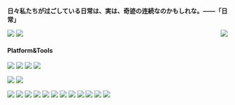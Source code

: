 **日々私たちが过ごしている日常は、実は、奇迹の连続なのかもしれな。——「日常」**
<p>
  <img src="https://count.getloli.com/get/@sirstrone?theme=moebooru-h">
  <img src="https://weather-icon.journeyad.repl.co/@shanghai?v=1" align="right">  
  <img src="https://github-readme-stats.vercel.app/api?username=sirstrone&show_icons=true&icon_color=0366d6&bg_color=ffffff&hide_title=true&hide=contribs&include_all_commits=true">
</p>

#### Platform&Tools
[![](https://img.shields.io/badge/OS-Arch%20Linux-33aadd?style=flat-square&logo=arch-linux&logoColor=ffffff)](https://www.archlinux.org/)
[![](https://img.shields.io/badge/macOS-Hackintosh-292e33?style=flat-square&logo=apple&logoColor=ffffff)](https://www.tonymacx86.com/)
[![](https://img.shields.io/badge/Windows-10-2376bc?style=flat-square&logo=windows&logoColor=ffffff)](https://www.microsoft.com/windows/get-windows-10)
[![](https://img.shields.io/badge/IDE-Visual%20Studio%20Code-blue?style=flat-square&logo=visual-studio-code&logoColor=ffffff)](https://code.visualstudio.com/)

[![](https://img.shields.io/badge/OnePlus-8T-f5010c?style=flat-square&logo=oneplus&logoColor=ffffff)](https://www.oneplus.com/)
[![](https://img.shields.io/badge/Dell-XPS-0078D6?style=flat-square&logo=Dell&logoColor=white)](https://www.delll.com/)


[![](https://img.shields.io/badge/-Android-3DDC84?style=flat-square&logo=Android&logoColor=white)](https://developer.android.com/)
[![](https://img.shields.io/badge/-Python-8FB4EC?style=flat-square&logo=python&logoColor=white)](https://www.python.org/)
[![](https://img.shields.io/badge/-Docker-2496ED?style=flat-square&logo=docker&logoColor=ffffff)](https://www.docker.com/)
[![](https://img.shields.io/badge/-Nginx-269539?style=flat-square&logo=nginx&logoColor=ffffff)](https://nginx.org/)
[![](https://img.shields.io/badge/-CSS3-1572B6?style=flat-square&logo=css3&logoColor=white)](https://www.w3.org/Style/CSS/)
[![](https://img.shields.io/badge/-NPM-cb3837?style=flat-square&logo=npm&logoColor=white)](https://npmjs.com/)
[![](https://img.shields.io/badge/-HTML5-E34F26?style=flat-square&logo=html5&logoColor=white)](https://html.spec.whatwg.org/)
[![](https://img.shields.io/badge/-Git-f05032?style=flat-square&logo=git&logoColor=white)](https://git-scm.com/)
[![](https://img.shields.io/badge/-Linux-fcc624?style=flat-square&logo=linux&logoColor=white)](https://www.linuxfoundation.org/)
[![](https://img.shields.io/badge/-JavaScript-f7e018?style=flat-square&logo=javascript&logoColor=white)](https://www.ecma-international.org/)
[![](https://img.shields.io/badge/-Node.js-43853d?style=flat-square&logo=node.js&logoColor=ffffff)](https://nodejs.org/)
[![](https://img.shields.io/badge/-Nginx-269539?style=flat-square&logo=nginx&logoColor=ffffff)](https://nginx.org/)



